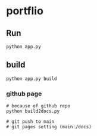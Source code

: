 # portflio

## Run 
```
python app.py 
```

## build
```
python app.py build
```

### github page
```
# because of github repo
python build2docs.py

# git push to main
# git pages setting (main:/docs)
```